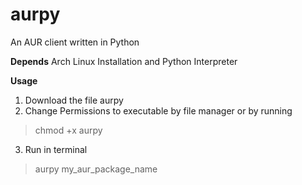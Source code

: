 # aurpy
An AUR client written in Python


__Depends__
Arch Linux Installation and Python Interpreter

__Usage__
1. Download the file aurpy
2. Change Permissions to executable by file manager or by running
> chmod +x aurpy
3. Run in terminal
> aurpy my_aur_package_name
